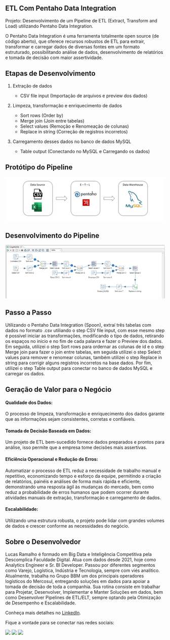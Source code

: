 ## ETL Com Pentaho Data Integration

Projeto: Desenvolvimento de um Pipeline de ETL (Extract, Transform and Load) utilizando Pentaho Data Integration.

O Pentaho Data Integration é uma ferramenta totalmente open source (de código aberto), que oferece recursos robustos de ETL para extrair, transformar e carregar dados de diversas fontes em um formato estruturado, possibilitando análise de dados, desenvolvimento de relatórios e tomada de decisão com maior assertividade.

## Etapas de Desenvolvimento

1. Extração de dados
    - CSV file input (Importação de arquivos e preview dos dados)

2. Limpeza, transformação e enriquecimento de dados
    - Sort rows (Order by)
    - Merge join (Join entre tabelas)
    - Select values (Remoção e Renomeação de colunas)
    - Replace in string (Correção de registros incorretos)
   
3. Carregamento desses dados no banco de dados MySQL
    - Table output (Conectando no MySQL e Carregando os dados)


## Protótipo do Pipeline

<img src="Pipeline.jpg">

## Desenvolvimento do Pipeline

<img src="Transformation.png">

## Passo a Passo

Utilizando o Pentaho Data Integration (Spoon), extraí três tabelas com dados no formato .csv utiliando o step CSV file input, com esse mesmo step é possível iniciar as transformações, modificando o tipo de dados, retirando os espaços no inicio e no fim de cada palavra e fazer o Preview dos dados.
Em seguida, utilizei o step Sort rows para ordernar as colunas de id e o step Merge join para fazer o join entre tabelas, em seguida utilizei o step Select values para remover e renomear colunas, também utilizei o step Replace in string para corrigir alguns registros incorretos na base dados.
Por fim, utilizei o step Table output para conectar no banco de dados MySQL e carregar os dados.

## Geração de Valor para o Negócio

#### Qualidade dos Dados:
O processo de limpeza, transformação e enriquecimento dos dados garante que as informações sejam consistentes, corretas e confiáveis.

#### Tomada de Decisão Baseada em Dados:
Um projeto de ETL bem-sucedido fornece dados preparados e prontos para análise, isso permite que a empresa tome decisões mais assertivas.

#### Eficiência Operacional e Redução de Erros:
Automatizar o processo de ETL reduz a necessidade de trabalho manual e repetitivo, economizando tempo e esforço da equipe, permitindo a criação de relatórios, painéis e análises de forma mais rápida e eficiente, demonstrando uma resposta ágil às mudanças do mercado, bem como reduz a probabilidade de erros humanos que podem ocorrer durante atividades manuais de extração, transformação e carregamento de dados.

#### Escalabilidade:
Utilizando uma estrutura robusta, o projeto pode lidar com grandes volumes de dados e crescer conforme as necessidades do negócio.

## Sobre o Desenvolvedor

Lucas Ramalho é formado em Big Data e Inteligência Competitiva pela Descomplica Faculdade Digital. Atua com dados desde 2021, hoje como Analytics Engineer e Sr. BI Developer.
Passou por diferentes segmentos como Varejo, Logística, Indústria e Tecnologia, sempre com viés analítico.
Atualmente, trabalha no Grupo BBM um dos principais operadores logísticos do Mercosul, entregando soluções em dados para apoiar a tomada de decisão de toda a companhia.
Sua rotina consiste em trabalhar para Projetar, Desenvolver, Implementar e Manter Soluções em dados, bem como Desenvolver Pipelines de ETL/ELT, sempre optando pela Otimização de Desempenho e Escalabilidade.

Conheça mais detalhes no [LinkedIn](https://www.linkedin.com/in/olucasramalho/).

Fique a vontade para se conectar nas redes sociais:

<div> 
  <a href="https://www.linkedin.com/in/olucasramalho/" target="_blank"><img src="https://img.shields.io/badge/-LinkedIn-%230077B5?style=for-the-badge&logo=linkedin&logoColor=white" target="_blank"></a>
  <a href = "mailto:oramalholucas@gmail.com"><img src="https://img.shields.io/badge/-Gmail-%23333?style=for-the-badge&logo=gmail&logoColor=white" target="_blank"></a>
  <a href="https://www.instagram.com/lukaas_ramalho" target="_blank"><img src="https://img.shields.io/badge/-Instagram-%23E4405F?style=for-the-badge&logo=instagram&logoColor=white" target="_blank"></a>
</div>
